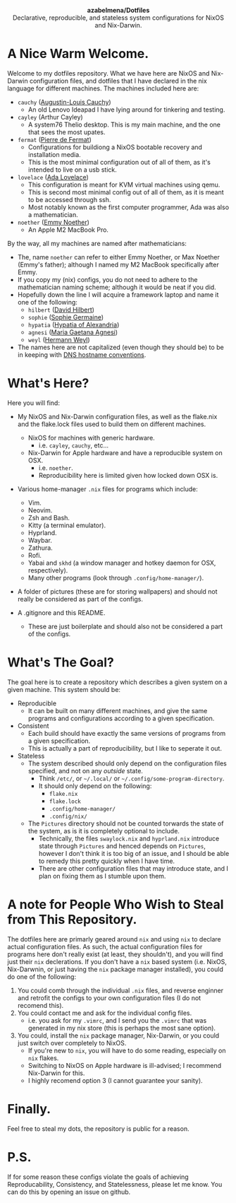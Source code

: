 <p align="center">
  <b>azabelmena/Dotfiles</b><br />
  <span align="center">Declarative, reproducible, and stateless system
  configurations for NixOS and Nix-Darwin.</span>
</p>

# A Nice Warm Welcome.

Welcome to my dotfiles repository. What we have here are NixOS and Nix-Darwin
configuration files, and dotfiles that I have declared in the nix language for
different machines. The machines included
here are:
- `cauchy` ([Augustin-Louis Cauchy](https://ncatlab.org/nlab/show/Augustin-Louis+Cauchy))
    - An old Lenovo Ideapad I have lying around for tinkering and testing.
- `cayley` (Arthur Cayley)
    - A system76 Thelio desktop. This is my main machine, and the one that sees
      the most upates.
- `fermat` ([Pierre de Fermat](https://www.britannica.com/biography/Pierre-de-Fermat))
    - Configurations for buildiong a NixOS bootable recovery and installation media.
    - This is the most minimal configuration out of all of them, as it's
      intended to live on a usb stick.
- `lovelace` ([Ada Lovelace](https://www.britannica.com/biography/Ada-Lovelace))
    - This configuration is meant for KVM virtual machines using qemu.
    - This is second most minimal config out of all of them, as it is meant to be
    accessed through ssh.
    - Most notably known as the first computer programmer, Ada was also a
      mathematician.
- `noether` ([Emmy Noether](https://www.britannica.com/biography/Emmy-Noether))
    - An Apple M2 MacBook Pro.

By the way, all my machines are named after mathematicians:
- The, name `noether` can refer to either Emmy Noether, or Max Noether
(Emmy's father); although I named my M2 MacBook specifically after Emmy.
- If you copy my (nix) configs, you do not need to adhere to the
mathematician naming scheme; although it would be neat if you did.
- Hopefully down the line I will acquire a framework laptop and name it one
of the following:
    - `hilbert` ([David Hilbert](https://en.wikipedia.org/wiki/David_Hilbert))
    - `sophie` ([Sophie Germaine](https://www.britannica.com/biography/Sophie-Germain))
    - `hypatia` ([Hypatia of Alexandria](https://en.wikipedia.org/wiki/Hypatia))
    - `agnesi` ([Maria Gaetana Agnesi](https://www.britannica.com/biography/Maria-Gaetana-Agnesi))
    - `weyl` ([Hermann Weyl](https://plato.stanford.edu/entries/weyl/))
- The names here are not capitalized (even though they should be) to be in
keeping with [DNS hostname conventions](https://datatracker.ietf.org/doc/html/rfc1178).

# What's Here?

Here you will find:

- My NixOS and Nix-Darwin configuration files, as well as the flake.nix and the
flake.lock files used to build them on different machines.
    - NixOS for machines with generic hardware.
        - i.e. `cayley`, `cauchy`, etc...
    - Nix-Darwin for Apple hardware and have a reproducible system on OSX.
        - i.e. `noether`.
        - Reproducibility here is limited given how locked down OSX is.
- Various home-manager `.nix` files for programs which include:
    - Vim.
    - Neovim.
    - Zsh and Bash.
    - Kitty (a terminal emulator).
    - Hyprland.
    - Waybar.
    - Zathura.
    - Rofi.
    - Yabai and `skhd` (a window manager and hotkey daemon for OSX, respectively).
    - Many other programs (look through `.config/home-manager/`).

- A folder of pictures (these are for storing wallpapers) and should not really
be considered as part of the configs.
- A .gitignore and this README.
    - These are just boilerplate and should also not be considered a part of the
    configs.

# What's The Goal?

The goal here is to create a repository which describes a given system on a
given machine. This system should be:
- Reproducible
    - It can be built on many different machines, and give the same programs and
    configurations according to a given specification.
- Consistent
    - Each build should have exactly the same versions of programs from a given
    specification.
    - This is actually a part of reproducibility, but I like to seperate it out.
- Stateless
    - The system described should only depend on the configuration files
    specified, and not on any *outside* state.
        - Think `/etc/`, or `~/.local/` or `~/.config/some-program-directory`.
        - It should only depend on the following:
            - `flake.nix`
            - `flake.lock`
            - `.config/home-manager/`
            - `.config/nix/`
    - The `Pictures` directory should not be counted torwards the state of the
    system, as is it is completely optional to include.
        - Technically, the files `swaylock.nix` and `hyprland.nix` introduce
        state through `Pictures` and henced depends on `Pictures`, however I
        don't think it is too big of an issue, and I should be able to remedy
        this pretty quickly when I have time.
        - There are other configuration files that may introduce state, and I
        plan on fixing them as I stumble upon them.

# A note for People Who Wish to Steal from This Repository.

The dotfiles here are primarly geared around `nix` and using `nix` to declare
actual configuration files. As such, the actual configuration files for programs
here don't really exist (at least, they shouldn't), and you will find just their
`nix` declerations. If you don't have a `nix` based system (i.e. NixOS,
Nix-Darwnin, or just having the `nix` package manager installed), you could do
one of the following:
1. You could comb through the individual `.nix` files, and reverse enginner and
retrofit the configs to your own configuration files (I do not recomend this).
2. You could contact me and ask for the individual config files.
    - i.e. you ask for my `.vimrc`, and I send you the `.vimrc` that was generated
    in my nix store (this is perhaps the most sane option).
3. You could, install the `nix` package manager, Nix-Darwin, or you could just
switch over completely to NixOS.
    - If you're new to `nix`, you will have to do some reading, especially on
    `nix` flakes.
    - Switching to NixOS on Apple hardware is ill-advised; I recommend
    Nix-Darwin for this.
    - I highly recomend option 3 (I cannot guarantee your sanity).

# Finally.
Feel free to steal my dots, the repository is public for a reason.

# P.S.
If for some reason these configs violate the goals of achieving Reproducability,
Consistency, and Statelessness, please let me know. You can do this by opening
an issue on github.
